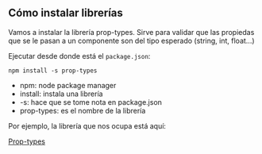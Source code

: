 ## Cómo instalar librerías

Vamos a instalar la librería prop-types. Sirve para 
validar que las propiedas que se le pasan a un componente
son del tipo esperado (string, int, float...)

Ejecutar desde donde está el `package.json`:

```shell
npm install -s prop-types
```

 - npm: node package manager
 - install: instala una librería 
 - -s: hace que se tome nota en package.json
 - prop-types: es el nombre de la librería


Por ejemplo, la librería que nos ocupa está aquí:

[Prop-types](https://www.npmjs.com/package/prop-types)

